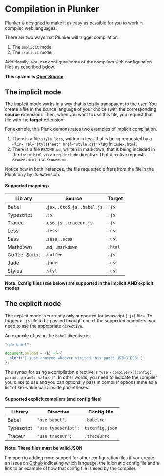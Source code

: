 # Compilation in Plunker

Plunker is designed to make it as easy as possible for you to
work in compiled web languages.

There are two ways that Plunker will trigger compilation:
1. The `implicit` mode
2. The `explicit` mode

Additionally, you can configure some of the compilers with
configuration files as described below.

**This system is [Open Source](https://github.com/ggoodman/plunker-run-plugin)**

## The implicit mode

The implicit mode works in a way that is totally transparent
to the user. You create a file in the source language of your
choice (with the corresponding  **source** extension). Then, when you
want to _use_ this file, you request that file with the
**target** extension.

For example, this Plunk demonstrates two examples of implicit
compilation.

1. There is a file `style.less`, written in less, that is
   being requested by a `<link rel="stylesheet" href="style.css">`
   tag in `index.html`.
2. There is a file `README.md`, written in markdown, that is
   being included in the `index.html` via an `ng-include`
   directive. That directive requests `README.html`, not
   `README.md`.

Notice how in both instances, the file requested differs
from the file in the Plunk only by its extension.

#### Supported mappings

| Library       | Source                          | Target  |
| --------      | ------------------------------  | ------- |
| Babel         | `.jsx`, `.6to5.js`, `.babel.js` | `.js`   |
| Typescript    | `.ts`                           | `.js`   |
| Traceur       | `.es6.js`, `.traceur.js`        | `.js`   |
| Less          | `.less`                         | `.css`  |
| Sass          | `.sass`, `.scss`                | `.css`  |
| Markdown      | `.md`, `.markdown`              | `.html` |
| Coffee-Script | `.coffee`                       | `.js`   |  
| Jade          | `.jade`                         | `.css`  |
| Stylus        | `.styl`                         | `.css`  |

**Note: Config files (see below) are supported in the
implicit AND explicit modes**

## The explicit mode

The explicit mode is currently only supported for javascript
(`.js`) files. To trigger a `.js` file to be passed through
one of the supported compilers, you need to use the
appropriate `directive`.

An example of using the `babel` directive is:

```js
"use babel";

document.onload = (e) => {
  alert('I just annoyed whoever visited this page! USING ES6!');
};
```

The syntax for using a compilation directive is
`"use <compiler>[(config: param, param2: value)]"`. In other words, you
need to indicate the compiler you'd like to use and you can
optionally pass in compiler options inline as a list of
key-value pairs inside parentheses.

#### Supported explicit compilers (and config files)

| Library | Directive | Config file |
| ------- | --------- | ----------- |
| Babel | `"use babel";` | `.babelrc` |
| Typescript | `"use typescript";` | `tsconfig.json` |
| Traceur | `"use traceur";` | `.traceurrc` |



**Note: These files must be valid JSON**

I'm open to adding more support for other configuration files
if you create an issue on
[Github](https://github.com/ggoodman/plunker-run-plugin/issues)
indicating which language, the idiomatic config file and
a link to an example of how that config file is used by the
compiler.
